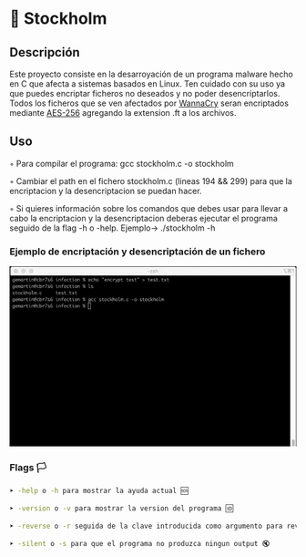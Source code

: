 # 🦠 Stockholm 

## Descripción
Este proyecto consiste en la desarroyación de un programa malware hecho en C que afecta a sistemas basados en Linux. Ten cuidado con su
uso ya que puedes encriptar ficheros no deseados y no poder desencriptarlos. Todos los ficheros que se ven afectados por [WannaCry](https://es.wikipedia.org/wiki/WannaCry) seran encriptados mediante [AES-256](https://es.wikipedia.org/wiki/Advanced_Encryption_Standard) agregando la extension .ft a los archivos.

## Uso

◦ Para compilar el programa: gcc stockholm.c -o stockholm

◦ Cambiar el path en el fichero stockholm.c (lineas 194 && 299) para que la encriptacion y la desencriptacion se puedan hacer.
 
◦ Si quieres información sobre los comandos que debes usar para llevar a cabo la encriptacion y la desencriptacion deberas ejecutar el programa seguido de la flag -h o -help. Ejemplo-> ./stockholm -h 

### Ejemplo de encriptación y desencriptación de un fichero

![](https://github.com/gemartin99/Stockholm/blob/main/stockholm.gif)

### Flags  🏳️

```bash
➤ -help o -h para mostrar la ayuda actual 🆘
```
```bash
➤ -version o -v para mostrar la version del programa 🆔
```
```bash
➤ -reverse o -r seguida de la clave introducida como argumento para revertir la infeccion ⏪
```
```bash
➤ -silent o -s para que el programa no produzca ningun output 🔇
```
